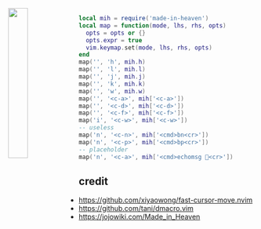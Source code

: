 <img align="left" width=28% src=https://static.jojowiki.com/images/b/bb/latest/20211117220434/Made_in_Heaven_Infobox_Manga.png />

```lua
local mih = require('made-in-heaven')
local map = function(mode, lhs, rhs, opts)
  opts = opts or {}
  opts.expr = true
  vim.keymap.set(mode, lhs, rhs, opts)
end
map('', 'h', mih.h)
map('', 'l', mih.l)
map('', 'j', mih.j)
map('', 'k', mih.k)
map('', 'w', mih.w)
map('', '<c-a>', mih['<c-a>'])
map('', '<c-d>', mih['<c-d>'])
map('', '<c-f>', mih['<c-f>'])
map('i', '<c-w>', mih['<c-w>'])
-- useless
map('n', '<c-n>', mih['<cmd>bn<cr>'])
map('n', '<c-p>', mih['<cmd>bp<cr>'])
-- placeholder
map('n', '<c-a>', mih['<cmd>echomsg 󱗃<cr>'])
```

## credit
* https://github.com/xiyaowong/fast-cursor-move.nvim
* https://github.com/tani/dmacro.vim
* https://jojowiki.com/Made_in_Heaven
